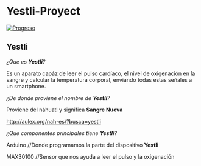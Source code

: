 # Yestli-Proyect

[![Progreso](https://img.shields.io/badge/Progreso-5%25-green.svg)]()

## Yestli

_¿Que es **Yestli**?_

Es un aparato capáz de leer el pulso cardíaco, el nivel de oxigenación en la sangre y calcular la temperatura corporal, enviando todas estas señales a un smartphone.

_¿De donde proviene el nombre de **Yestli**?_

Proviene del náhuatl y significa **Sangre Nueva**

http://aulex.org/nah-es/?busca=yestli

_¿Que componentes principales tiene **Yestli**?_

Arduino            //Donde programamos la parte del dispositivo **Yestli**

MAX30100           //Sensor que nos ayuda a leer el pulso y la oxigenación   
